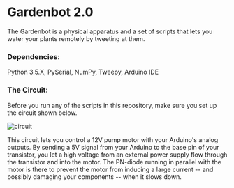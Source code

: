 Gardenbot 2.0
================

The Gardenbot is a physical apparatus and a set of scripts that lets you water your plants remotely by tweeting at them. 


### Dependencies:

Python 3.5.X, PySerial, NumPy, Tweepy, Arduino IDE 

### The Circuit:

Before you run any of the scripts in this repository, make sure you set up the circuit shown below.

![circuit](http://i.imgur.com/Ei5pCk3.png?1)

This circuit lets you control a 12V pump motor with your Arduino's analog outputs. By sending a 5V signal from your Arduino 
to the base pin of your transistor, you let a high voltage from an external power supply flow through the transistor and into
the motor. The PN-diode running in parallel with the motor is there to prevent the
motor from inducing a large current -- and possibly damaging your components -- when it slows down.
